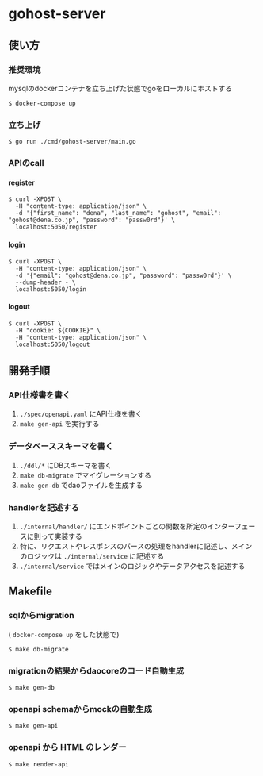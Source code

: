 # gohost-server

## 使い方

### 推奨環境

mysqlのdockerコンテナを立ち上げた状態でgoをローカルにホストする

```shell
$ docker-compose up
```

### 立ち上げ

```shell
$ go run ./cmd/gohost-server/main.go
```

### APIのcall

#### register

```shell
$ curl -XPOST \
  -H "content-type: application/json" \
  -d '{"first_name": "dena", "last_name": "gohost", "email": "gohost@dena.co.jp", "password": "passw0rd"}' \
  localhost:5050/register
```

#### login

```shell
$ curl -XPOST \
  -H "content-type: application/json" \
  -d '{"email": "gohost@dena.co.jp", "password": "passw0rd"}' \
  --dump-header - \
  localhost:5050/login
```

#### logout

```shell
$ curl -XPOST \
  -H "cookie: ${COOKIE}" \
  -H "content-type: application/json" \
  localhost:5050/logout
```


## 開発手順

### API仕様書を書く

1. `./spec/openapi.yaml` にAPI仕様を書く
2. `make gen-api` を実行する

### データベーススキーマを書く

1. `./ddl/*` にDBスキーマを書く
2. `make db-migrate` でマイグレーションする
3. `make gen-db` でdaoファイルを生成する

### handlerを記述する

1. `./internal/handler/` にエンドポイントごとの関数を所定のインターフェースに則って実装する
2. 特に、リクエストやレスポンスのパースの処理をhandlerに記述し、メインのロジックは `./internal/service` に記述する
3. `./internal/service` ではメインのロジックやデータアクセスを記述する

## Makefile

### sqlからmigration

( `docker-compose up` をした状態で)

```shell
$ make db-migrate
```

### migrationの結果からdaocoreのコード自動生成

```shell
$ make gen-db
```

### openapi schemaからmockの自動生成

```shell
$ make gen-api
```

### openapi から HTML のレンダー

```shell
$ make render-api
```
